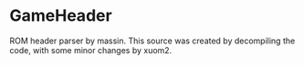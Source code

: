# GameHeader
ROM header parser by massin. This source was created by decompiling the code, with some minor changes by xuom2.
